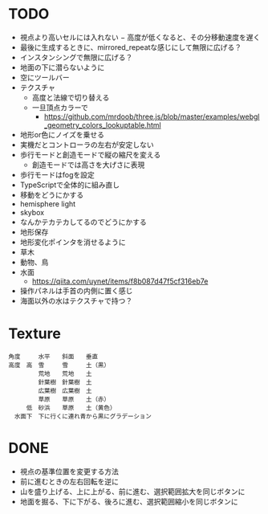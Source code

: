 # TODO

- 視点より高いセルには入れない
− 高度が低くなると、その分移動速度を遅く
- 最後に生成するときに、mirrored_repeatな感じにして無限に広げる？
- インスタンシングで無限に広げる？
- 地面の下に潜らないように
- 空にツールバー
- テクスチャ
	- 高度と法線で切り替える
	- 一旦頂点カラーで
		- https://github.com/mrdoob/three.js/blob/master/examples/webgl_geometry_colors_lookuptable.html
- 地形or色にノイズを乗せる
- 実機だとコントローラの左右が安定しない
- 歩行モードと創造モードで縦の縮尺を変える
	- 創造モードでは高さを大げさに表現
- 歩行モードはfogを設定
- TypeScriptで全体的に組み直し
- 移動をどうにかする
- hemisphere light
- skybox
- なんかテカテカしてるのでどうにかする
- 地形保存
- 地形変化ポインタを消せるように
- 草木
- 動物、鳥
- 水面
	- https://qiita.com/uynet/items/f8b087d47f5cf316eb7e
- 操作パネルは手首の内側に置く感じ
- 海面以外の水はテクスチャで持つ？

# Texture

```
角度　　　水平　　斜面　　垂直
高度　高　雪　　　雪　　　土（黒）
　　　　　荒地　　荒地　　土
　　　　　針葉樹　針葉樹　土
　　　　　広葉樹　広葉樹　土
　　　　　草原　　草原　　土（赤）
　　　低　砂浜　　草原　　土（黄色）
　水面下　下に行くに連れ青から黒にグラデーション
```

# DONE

- 視点の基準位置を変更する方法
- 前に進むときの左右回転を逆に
- 山を盛り上げる、上に上がる、前に進む、選択範囲拡大を同じボタンに
- 地面を掘る、下に下がる、後ろに進む、選択範囲縮小を同じボタンに